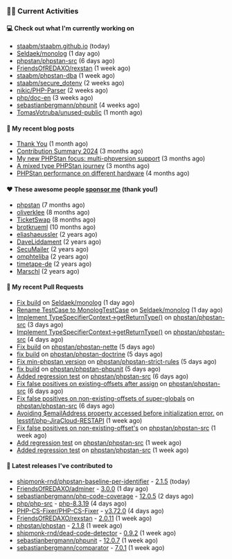 ### 👨‍💻 Current Activities


#### 💻 Check out what I'm currently working on

- [staabm/staabm.github.io](https://github.com/staabm/staabm.github.io) (today)
- [Seldaek/monolog](https://github.com/Seldaek/monolog) (1 day ago)
- [phpstan/phpstan-src](https://github.com/phpstan/phpstan-src) (6 days ago)
- [FriendsOfREDAXO/rexstan](https://github.com/FriendsOfREDAXO/rexstan) (1 week ago)
- [staabm/phpstan-dba](https://github.com/staabm/phpstan-dba) (1 week ago)
- [staabm/secure_dotenv](https://github.com/staabm/secure_dotenv) (2 weeks ago)
- [nikic/PHP-Parser](https://github.com/nikic/PHP-Parser) (2 weeks ago)
- [php/doc-en](https://github.com/php/doc-en) (3 weeks ago)
- [sebastianbergmann/phpunit](https://github.com/sebastianbergmann/phpunit) (4 weeks ago)
- [TomasVotruba/unused-public](https://github.com/TomasVotruba/unused-public) (1 month ago)


#### 📜 My recent blog posts

- [Thank You](https://staabm.github.io/2025/01/24/thank-you.html) (1 month ago)
- [Contribution Summary 2024](https://staabm.github.io/2024/12/11/contribution-summary-2024.html) (3 months ago)
- [My new PHPStan focus: multi-phpversion support](https://staabm.github.io/2024/11/28/phpstan-php-version-in-scope.html) (3 months ago)
- [A mixed type PHPStan journey](https://staabm.github.io/2024/11/26/phpstan-mixed-types.html) (3 months ago)
- [PHPStan performance on different hardware](https://staabm.github.io/2024/11/17/phpstan-performance-on-different-hardware.html) (4 months ago)


#### ❤️ These awesome people [sponsor me](https://github.com/sponsors/staabm) (thank you!)

- [phpstan](https://github.com/phpstan) (7 months ago)
- [oliverklee](https://github.com/oliverklee) (8 months ago)
- [TicketSwap](https://github.com/TicketSwap) (8 months ago)
- [brotkrueml](https://github.com/brotkrueml) (10 months ago)
- [eliashaeussler](https://github.com/eliashaeussler) (2 years ago)
- [DaveLiddament](https://github.com/DaveLiddament) (2 years ago)
- [SecuMailer](https://github.com/SecuMailer) (2 years ago)
- [omphteliba](https://github.com/omphteliba) (2 years ago)
- [timetape-de](https://github.com/timetape-de) (2 years ago)
- [Marschl](https://github.com/Marschl) (2 years ago)


#### 🔨 My recent Pull Requests

- [Fix build](https://github.com/Seldaek/monolog/pull/1954) on [Seldaek/monolog](https://github.com/Seldaek/monolog) (1 day ago)
- [Rename TestCase to MonologTestCase](https://github.com/Seldaek/monolog/pull/1953) on [Seldaek/monolog](https://github.com/Seldaek/monolog) (1 day ago)
- [Implement TypeSpecifierContext-&gt;getReturnType()](https://github.com/phpstan/phpstan-src/pull/3881) on [phpstan/phpstan-src](https://github.com/phpstan/phpstan-src) (3 days ago)
- [Implement TypeSpecifierContext-&gt;getReturnType()](https://github.com/phpstan/phpstan-src/pull/3878) on [phpstan/phpstan-src](https://github.com/phpstan/phpstan-src) (4 days ago)
- [Fix build](https://github.com/phpstan/phpstan-nette/pull/168) on [phpstan/phpstan-nette](https://github.com/phpstan/phpstan-nette) (5 days ago)
- [fix build](https://github.com/phpstan/phpstan-doctrine/pull/647) on [phpstan/phpstan-doctrine](https://github.com/phpstan/phpstan-doctrine) (5 days ago)
- [Fix min-phpstan version](https://github.com/phpstan/phpstan-strict-rules/pull/264) on [phpstan/phpstan-strict-rules](https://github.com/phpstan/phpstan-strict-rules) (5 days ago)
- [fix build](https://github.com/phpstan/phpstan-phpunit/pull/221) on [phpstan/phpstan-phpunit](https://github.com/phpstan/phpstan-phpunit) (5 days ago)
- [Added regression test](https://github.com/phpstan/phpstan-src/pull/3875) on [phpstan/phpstan-src](https://github.com/phpstan/phpstan-src) (6 days ago)
- [Fix false positives on existing-offsets after assign](https://github.com/phpstan/phpstan-src/pull/3874) on [phpstan/phpstan-src](https://github.com/phpstan/phpstan-src) (6 days ago)
- [Fix false positives on non-existing-offsets of super-globals](https://github.com/phpstan/phpstan-src/pull/3871) on [phpstan/phpstan-src](https://github.com/phpstan/phpstan-src) (6 days ago)
- [Avoiding $emailAddress property accessed before initialization error.](https://github.com/lesstif/php-JiraCloud-RESTAPI/pull/92) on [lesstif/php-JiraCloud-RESTAPI](https://github.com/lesstif/php-JiraCloud-RESTAPI) (1 week ago)
- [Fix false positives on non-existing-offset&#39;s](https://github.com/phpstan/phpstan-src/pull/3868) on [phpstan/phpstan-src](https://github.com/phpstan/phpstan-src) (1 week ago)
- [Add regression test](https://github.com/phpstan/phpstan-src/pull/3866) on [phpstan/phpstan-src](https://github.com/phpstan/phpstan-src) (1 week ago)
- [Added regression test](https://github.com/phpstan/phpstan-src/pull/3863) on [phpstan/phpstan-src](https://github.com/phpstan/phpstan-src) (1 week ago)


#### 🔭 Latest releases I've contributed to

- [shipmonk-rnd/phpstan-baseline-per-identifier](https://github.com/shipmonk-rnd/phpstan-baseline-per-identifier) - [2.1.5](https://github.com/shipmonk-rnd/phpstan-baseline-per-identifier/releases/tag/2.1.5) (today)
- [FriendsOfREDAXO/adminer](https://github.com/FriendsOfREDAXO/adminer) - [3.0.0](https://github.com/FriendsOfREDAXO/adminer/releases/tag/3.0.0) (1 day ago)
- [sebastianbergmann/php-code-coverage](https://github.com/sebastianbergmann/php-code-coverage) - [12.0.5](https://github.com/sebastianbergmann/php-code-coverage/releases/tag/12.0.5) (2 days ago)
- [php/php-src](https://github.com/php/php-src) - [php-8.3.19](https://github.com/php/php-src/releases/tag/php-8.3.19) (4 days ago)
- [PHP-CS-Fixer/PHP-CS-Fixer](https://github.com/PHP-CS-Fixer/PHP-CS-Fixer) - [v3.72.0](https://github.com/PHP-CS-Fixer/PHP-CS-Fixer/releases/tag/v3.72.0) (4 days ago)
- [FriendsOfREDAXO/rexstan](https://github.com/FriendsOfREDAXO/rexstan) - [2.0.11](https://github.com/FriendsOfREDAXO/rexstan/releases/tag/2.0.11) (1 week ago)
- [phpstan/phpstan](https://github.com/phpstan/phpstan) - [2.1.8](https://github.com/phpstan/phpstan/releases/tag/2.1.8) (1 week ago)
- [shipmonk-rnd/dead-code-detector](https://github.com/shipmonk-rnd/dead-code-detector) - [0.9.2](https://github.com/shipmonk-rnd/dead-code-detector/releases/tag/0.9.2) (1 week ago)
- [sebastianbergmann/phpunit](https://github.com/sebastianbergmann/phpunit) - [12.0.7](https://github.com/sebastianbergmann/phpunit/releases/tag/12.0.7) (1 week ago)
- [sebastianbergmann/comparator](https://github.com/sebastianbergmann/comparator) - [7.0.1](https://github.com/sebastianbergmann/comparator/releases/tag/7.0.1) (1 week ago)
